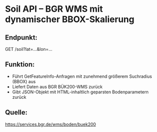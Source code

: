 # Soil API – BGR WMS mit dynamischer BBOX-Skalierung

## Endpunkt:
GET /soil?lat=...&lon=...

## Funktion:
- Führt GetFeatureInfo-Anfragen mit zunehmend größerem Suchradius (BBOX) aus
- Liefert Daten aus BGR BÜK200-WMS zurück
- Gibt JSON-Objekt mit HTML-inhaltlich geparsten Bodenparametern zurück

## Quelle:
https://services.bgr.de/wms/boden/buek200
